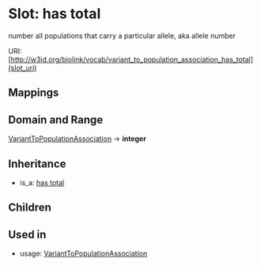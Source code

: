 # Slot: has total


number all populations that carry a particular allele, aka allele number

URI: [http://w3id.org/biolink/vocab/variant_to_population_association_has_total](slot_uri)
## Mappings

## Domain and Range

[VariantToPopulationAssociation](VariantToPopulationAssociation.md) -> **integer**
## Inheritance

 *  is_a: [has total](has_total.md)
## Children

## Used in

 *  usage: [VariantToPopulationAssociation](VariantToPopulationAssociation.md)
